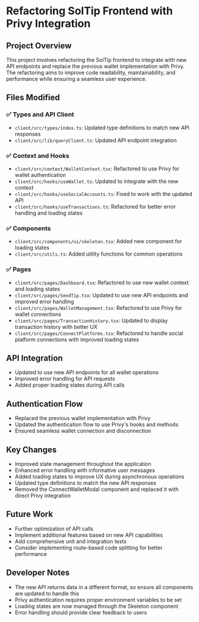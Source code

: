 # Refactoring SolTip Frontend with Privy Integration

## Project Overview
This project involves refactoring the SolTip frontend to integrate with new API endpoints and replace the previous wallet implementation with Privy. The refactoring aims to improve code readability, maintainability, and performance while ensuring a seamless user experience.

## Files Modified

### ✅ Types and API Client
- `client/src/types/index.ts`: Updated type definitions to match new API responses
- `client/src/lib/queryClient.ts`: Updated API endpoint integration

### ✅ Context and Hooks
- `client/src/context/WalletContext.tsx`: Refactored to use Privy for wallet authentication
- `client/src/hooks/useWallet.ts`: Updated to integrate with the new context
- `client/src/hooks/useSocialAccounts.ts`: Fixed to work with the updated API
- `client/src/hooks/useTransactions.ts`: Refactored for better error handling and loading states

### ✅ Components
- `client/src/components/ui/skeleton.tsx`: Added new component for loading states
- `client/src/utils.ts`: Added utility functions for common operations

### ✅ Pages
- `client/src/pages/Dashboard.tsx`: Refactored to use new wallet context and loading states
- `client/src/pages/SendTip.tsx`: Updated to use new API endpoints and improved error handling
- `client/src/pages/WalletManagement.tsx`: Refactored to use Privy for wallet connections
- `client/src/pages/TransactionHistory.tsx`: Updated to display transaction history with better UX
- `client/src/pages/ConnectPlatforms.tsx`: Refactored to handle social platform connections with improved loading states

## API Integration
- Updated to use new API endpoints for all wallet operations
- Improved error handling for API requests
- Added proper loading states during API calls

## Authentication Flow
- Replaced the previous wallet implementation with Privy
- Updated the authentication flow to use Privy's hooks and methods
- Ensured seamless wallet connection and disconnection

## Key Changes
- Improved state management throughout the application
- Enhanced error handling with informative user messages
- Added loading states to improve UX during asynchronous operations
- Updated type definitions to match the new API responses
- Removed the ConnectWalletModal component and replaced it with direct Privy integration

## Future Work
- Further optimization of API calls
- Implement additional features based on new API capabilities
- Add comprehensive unit and integration tests
- Consider implementing route-based code splitting for better performance

## Developer Notes
- The new API returns data in a different format, so ensure all components are updated to handle this
- Privy authentication requires proper environment variables to be set
- Loading states are now managed through the Skeleton component
- Error handling should provide clear feedback to users
